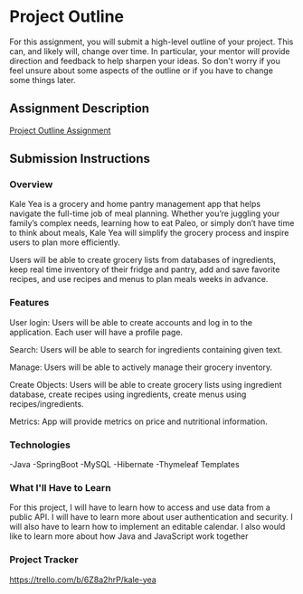 # Project Outline
For this assignment, you will submit a high-level outline of your project. This can, and likely will, change over time. In particular, your mentor will provide direction and feedback to help sharpen your ideas. So don't worry if you feel unsure about some aspects of the outline or if you have to change some things later.

## Assignment Description
[Project Outline Assignment](https://education.launchcode.org/liftoff/modules/assignments/project-outline)

## Submission Instructions

### Overview
Kale Yea is a grocery and home pantry management app that helps navigate the full-time job of meal planning. Whether you’re juggling your family’s complex needs, learning how to eat Paleo, or simply don’t have time to think about meals, Kale Yea will simplify the grocery process and inspire users to plan more efficiently.

Users will be able to create grocery lists from databases of ingredients, keep real time inventory of their fridge and pantry, add and save favorite recipes, and use recipes and menus to plan meals weeks in advance.

### Features
User login: Users will be able to create accounts and log in to the application. Each user will have a profile page.

Search: Users will be able to search for ingredients containing given text.

Manage: Users will be able to actively manage their grocery inventory.

Create Objects: Users will be able to create grocery lists using ingredient database, create recipes using ingredients, create menus using recipes/ingredients.

Metrics: App will provide metrics on price and nutritional information.

### Technologies
-Java
-SpringBoot
-MySQL
-Hibernate
-Thymeleaf Templates

### What I'll Have to Learn
For this project, I will have to learn how to access and use data from a public API. I will have to learn more about user authentication and security. I will also have to learn how to implement an editable calendar. I also would like to learn more about how Java and JavaScript work together

### Project Tracker
https://trello.com/b/6Z8a2hrP/kale-yea
